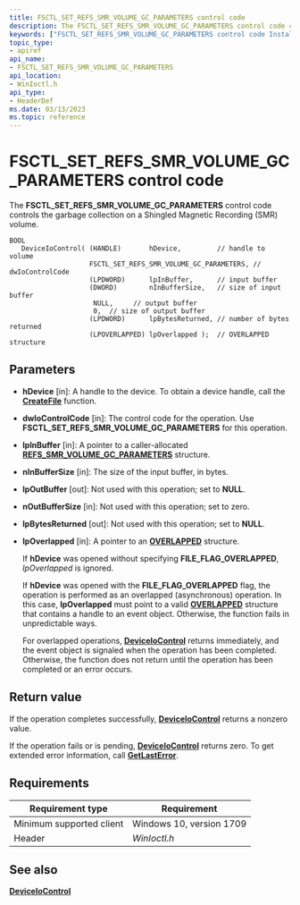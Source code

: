 ```yaml
---
title: FSCTL_SET_REFS_SMR_VOLUME_GC_PARAMETERS control code
description: The FSCTL_SET_REFS_SMR_VOLUME_GC_PARAMETERS control code controls the garbage collection on a Shingled Magnetic Recording (SMR) volume.
keywords: ["FSCTL_SET_REFS_SMR_VOLUME_GC_PARAMETERS control code Installable File System Drivers"]
topic_type:
- apiref
api_name:
- FSCTL_SET_REFS_SMR_VOLUME_GC_PARAMETERS
api_location:
- WinIoctl.h
api_type:
- HeaderDef
ms.date: 03/13/2023
ms.topic: reference
---
```


# FSCTL_SET_REFS_SMR_VOLUME_GC_PARAMETERS control code

The **FSCTL_SET_REFS_SMR_VOLUME_GC_PARAMETERS** control code controls the garbage collection on a Shingled Magnetic Recording (SMR) volume.

```ManagedCPlusPlus
BOOL
   DeviceIoControl( (HANDLE)       hDevice,         // handle to volume
                    FSCTL_SET_REFS_SMR_VOLUME_GC_PARAMETERS, // dwIoControlCode
                    (LPDWORD)      lpInBuffer,      // input buffer
                    (DWORD)        nInBufferSize,   // size of input buffer
                     NULL,     // output buffer
                     0,  // size of output buffer
                    (LPDWORD)      lpBytesReturned, // number of bytes returned
                    (LPOVERLAPPED) lpOverlapped );  // OVERLAPPED structure
```

## Parameters

- **hDevice** [in]: A handle to the device. To obtain a device handle, call the [**CreateFile**](/windows/win32/api/fileapi/nf-fileapi-createfilea) function.

- **dwIoControlCode** [in]: The control code for the operation. Use **FSCTL_SET_REFS_SMR_VOLUME_GC_PARAMETERS** for this operation.

- **lpInBuffer** [in]: A pointer to a caller-allocated [**REFS_SMR_VOLUME_GC_PARAMETERS**](/windows-hardware/drivers/ddi/ntifs/ns-ntifs-_refs_smr_volume_gc_parameters) structure.

- **nInBufferSize** [in]: The size of the input buffer, in bytes.

- **lpOutBuffer** [out]: Not used with this operation; set to **NULL**.

- **nOutBufferSize** [in]: Not used with this operation; set to zero.

- **lpBytesReturned** [out]: Not used with this operation; set to **NULL**.

- **lpOverlapped** [in]: A pointer to an [**OVERLAPPED**](/windows/win32/api/minwinbase/ns-minwinbase-overlapped) structure.

  If **hDevice** was opened without specifying **FILE_FLAG_OVERLAPPED**, *lpOverlapped* is ignored.

  If **hDevice** was opened with the **FILE_FLAG_OVERLAPPED** flag, the operation is performed as an overlapped (asynchronous) operation. In this case, **lpOverlapped** must point to a valid [**OVERLAPPED**](/windows/win32/api/minwinbase/ns-minwinbase-overlapped) structure that contains a handle to an event object. Otherwise, the function fails in unpredictable ways.

  For overlapped operations, [**DeviceIoControl**](/windows/win32/api/ioapiset/nf-ioapiset-deviceiocontrol) returns immediately, and the event object is signaled when the operation has been completed. Otherwise, the function does not return until the operation has been completed or an error occurs.

## Return value

If the operation completes successfully, [**DeviceIoControl**](/windows/win32/api/ioapiset/nf-ioapiset-deviceiocontrol) returns a nonzero value.

If the operation fails or is pending, [**DeviceIoControl**](/windows/win32/api/ioapiset/nf-ioapiset-deviceiocontrol) returns zero. To get extended error information, call [**GetLastError**](/windows/win32/api/errhandlingapi/nf-errhandlingapi-getlasterror).

## Requirements

| Requirement type | Requirement |
| ---------------- | ----------- |
| Minimum supported client | Windows 10, version 1709 |
| Header | *WinIoctl.h* |

## See also

[**DeviceIoControl**](/windows/win32/api/ioapiset/nf-ioapiset-deviceiocontrol)
